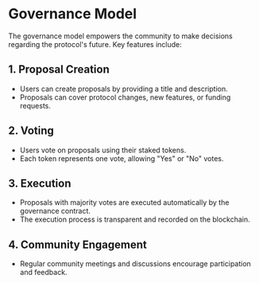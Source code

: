 # Governance Model

The governance model empowers the community to make decisions regarding the protocol's future. Key features include:

## 1. Proposal Creation
- Users can create proposals by providing a title and description.
- Proposals can cover protocol changes, new features, or funding requests.

## 2. Voting
- Users vote on proposals using their staked tokens.
- Each token represents one vote, allowing "Yes" or "No" votes.

## 3. Execution
- Proposals with majority votes are executed automatically by the governance contract.
- The execution process is transparent and recorded on the blockchain.

## 4. Community Engagement
- Regular community meetings and discussions encourage participation and feedback.
